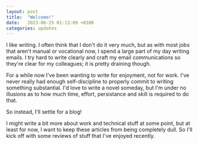 ```yaml
---
layout: post
title:  "Welcome!"
date:   2023-06-25 01:13:09 +0100
categories: updates
---
```

I like writing. I often think that I don't do it very much, but as with most jobs that aren't manual or vocational now, I spend a large part of my day writing emails. I try hard to write clearly and craft my email communications so they're clear for my colleagues; it is pretty draining though.

For a while now I've been wanting to write for enjoyment, not for work. I've never really had enough self-discipline to properly commit to writing something substantial. I'd love to write a novel someday, but I'm under no illusions as to how much time, effort, persistance and skill is required to do that.

So instead, I'll settle for a blog! 

I might write a bit more about work and technical stuff at some point, but at least for now, I want to keep these articles from being completely dull. So I'll kick off with some reviews of stuff that I've enjoyed recently.
